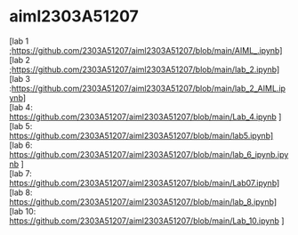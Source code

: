 # aiml2303A51207
[lab 1 ;https://github.com/2303A51207/aiml2303A51207/blob/main/AIML_.ipynb]                       
[lab 2 ;https://github.com/2303A51207/aiml2303A51207/blob/main/lab_2.ipynb]             
[lab 3 :https://github.com/2303A51207/aiml2303A51207/blob/main/lab_2_AIML.ipynb]        
[lab 4: https://github.com/2303A51207/aiml2303A51207/blob/main/Lab_4.ipynb ]         
[lab 5: https://github.com/2303A51207/aiml2303A51207/blob/main/lab5.ipynb]      
[lab 6: https://github.com/2303A51207/aiml2303A51207/blob/main/lab_6_ipynb.ipynb ]       
[lab 7: https://github.com/2303A51207/aiml2303A51207/blob/main/Lab07.ipynb]            
[lab 8: https://github.com/2303A51207/aiml2303A51207/blob/main/lab_8.ipynb]                     
[lab 10: https://github.com/2303A51207/aiml2303A51207/blob/main/Lab_10.ipynb ]
